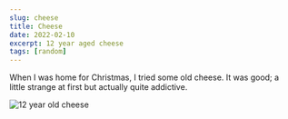 ```yaml
---
slug: cheese
title: Cheese
date: 2022-02-10
excerpt: 12 year aged cheese
tags: [random]
---
```


<script>
  import Image from "$lib/components/base/image.svelte";
</script>

When I was home for Christmas, I tried some old cheese. It was good; a little strange at first but actually quite addictive.

<Image
  path="posts/{slug}"
  filename="12YOcheese"
  figcaption="12 Year Old Cheese"
  alt="12 year old cheese"
/>